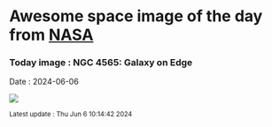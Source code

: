 
# Awesome space image of the day from [NASA](https://api.nasa.gov/)

### Today image : NGC 4565: Galaxy on Edge
Date : 2024-06-06

![](https://apod.nasa.gov/apod/image/2406/278_lorand_fenyes_ngc4565_1024.jpg)

<small>Latest update : Thu Jun  6 10:14:42 2024</small>
        